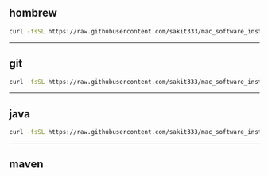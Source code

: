 ## hombrew
```bash
curl -fsSL https://raw.githubusercontent.com/sakit333/mac_software_installations/refs/heads/main/homebrew.sh | bash
```
---
## git
```bash
curl -fsSL https://raw.githubusercontent.com/sakit333/mac_software_installations/refs/heads/main/install_git.sh | bash
```
---
## java
```bash
curl -fsSL https://raw.githubusercontent.com/sakit333/mac_software_installations/refs/heads/main/install_java17.sh | bash
```
---
## maven
```bash
